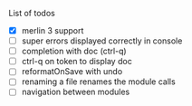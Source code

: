 List of todos

- [x] merlin 3 support
- [ ] super errors displayed correctly in console
- [ ] completion with doc (ctrl-q)
- [ ] ctrl-q on token to display doc
- [ ] reformatOnSave with undo
- [ ] renaming a file renames the module calls
- [ ] navigation between modules
